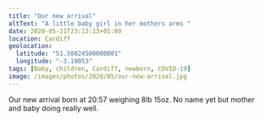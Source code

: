 ```yaml
---
title: "Our new arrival"
altText: "A little baby girl in her mothers arms "
date: 2020-05-21T23:13:13+01:00
location: Cardiff
geolocation: 
  latitude: "51.50824500000001"
  longitude: "-3.19053"
tags: [Baby, children, Cardiff, newborn, COVID-19]
image: /images/photos/2020/05/our-new-arrival.jpg
---
```

Our new arrival born at 20:57 weighing 8lb 15oz. No name yet but mother and baby doing really well. 
